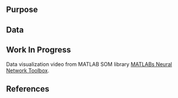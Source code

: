 ## Purpose

## Data

## Work In Progress
Data visualization video from MATLAB SOM library [MATLABs Neural Network Toolbox](https://www.youtube.com/watch?v=1z5wDCubvV0).

## References
